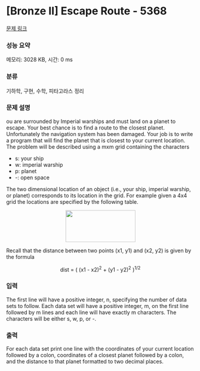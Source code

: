# [Bronze II] Escape Route - 5368 

[문제 링크](https://www.acmicpc.net/problem/5368) 

### 성능 요약

메모리: 3028 KB, 시간: 0 ms

### 분류

기하학, 구현, 수학, 피타고라스 정리

### 문제 설명

<p>ou are surrounded by Imperial warships and must land on a planet to escape. Your best chance is to find a route to the closest planet. Unfortunately the navigation system has been damaged. Your job is to write a program that will find the planet that is closest to your current location. The problem will be described using a mxm grid containing the characters</p>

<ul>
	<li>s: your ship</li>
	<li>w: imperial warship</li>
	<li>p: planet</li>
	<li>-: open space</li>
</ul>

<p>The two dimensional location of an object (i.e., your ship, imperial warship, or planet) corresponds to its location in the grid. For example given a 4x4 grid the locations are specified by the following table.</p>

<p style="text-align: center;"><img alt="" src="" style="width: 187px; height: 85px;"></p>

<p>Recall that the distance between two points (x1, y1) and (x2, y2) is given by the formula</p>

<p style="text-align: center;">dist = ( (x1 - x2)<sup>2</sup> + (y1 - y2)<sup>2</sup> )<sup>1/2</sup></p>

### 입력 

 <p>The first line will have a positive integer, n, specifying the number of data sets to follow. Each data set will have a positive integer, m, on the first line followed by m lines and each line will have exactly m characters. The characters will be either s, w, p, or -.</p>

### 출력 

 <p>For each data set print one line with the coordinates of your current location followed by a colon, coordinates of a closest planet followed by a colon, and the distance to that planet formatted to two decimal places.</p>

